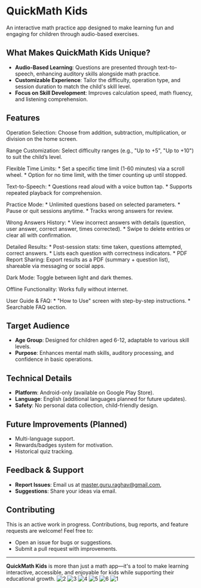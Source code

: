 # QuickMath Kids

An interactive math practice app designed to make learning fun and engaging for children through audio-based exercises.

## What Makes QuickMath Kids Unique?

- **Audio-Based Learning**: Questions are presented through text-to-speech, enhancing auditory skills alongside math practice.
- **Customizable Experience**: Tailor the difficulty, operation type, and session duration to match the child's skill level.
- **Focus on Skill Development**: Improves calculation speed, math fluency, and listening comprehension.

## Features
  Operation Selection: Choose from addition, subtraction, multiplication, or division on the home screen.
  
  Range Customization: Select difficulty ranges (e.g., "Up to +5", "Up to +10") to suit the child’s level.
  
  Flexible Time Limits:
    * Set a specific time limit (1-60 minutes) via a scroll wheel.
    * Option for no time limit, with the timer counting up until stopped.
    
  Text-to-Speech:
    * Questions read aloud with a voice button tap.
    * Supports repeated playback for comprehension.
    
  Practice Mode:
    * Unlimited questions based on selected parameters.
    * Pause or quit sessions anytime.
    * Tracks wrong answers for review.
    
  Wrong Answers History:
    * View incorrect answers with details (question, user answer, correct answer, times corrected).
    * Swipe to delete entries or clear all with confirmation.
    
  Detailed Results:
    * Post-session stats: time taken, questions attempted, correct answers.
    * Lists each question with correctness indicators.
    * PDF Report Sharing: Export results as a PDF (summary + question list), shareable via messaging or social apps.
    
  Dark Mode: Toggle between light and dark themes.
  
  Offline Functionality: Works fully without internet.
  
  User Guide & FAQ:
    * "How to Use" screen with step-by-step instructions.
    * Searchable FAQ section.

## Target Audience

- **Age Group**: Designed for children aged 6-12, adaptable to various skill levels.
- **Purpose**: Enhances mental math skills, auditory processing, and confidence in basic operations.

## Technical Details

- **Platform**: Android-only (available on Google Play Store).
- **Language**: English (additional languages planned for future updates).
- **Safety**: No personal data collection, child-friendly design.

## Future Improvements (Planned)

- Multi-language support.
- Rewards/badges system for motivation.
- Historical quiz tracking.

## Feedback & Support

- **Report Issues**: Email us at master.guru.raghav@gmail.com,
- **Suggestions**: Share your ideas via email.

## Contributing

This is an active work in progress. Contributions, bug reports, and feature requests are welcome! Feel free to:
- Open an issue for bugs or suggestions.
- Submit a pull request with improvements.

---

**QuickMath Kids** is more than just a math app—it's a tool to make learning interactive, accessible, and enjoyable for kids while supporting their educational growth.
![2](https://github.com/user-attachments/assets/f6bda163-2804-45ab-9417-5a3ab8783cb2)
![3](https://github.com/user-attachments/assets/6551a542-fbda-4d10-a6ac-bf96202f9e6b)
![4](https://github.com/user-attachments/assets/17d7c7b3-caff-49e8-a8b2-b3d344f6b8c5)
![5](https://github.com/user-attachments/assets/02baeab0-a273-40b2-b07d-a7e9bb3dff67)
![6](https://github.com/user-attachments/assets/17d94e44-22c9-4fcf-b360-722babcab823)
![1](https://github.com/user-attachments/assets/bc2a13c8-3cd1-43d9-97d7-33402eb7d53f)


